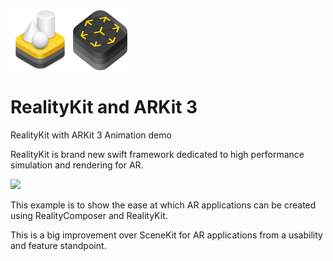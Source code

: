 <img src="./images/realitykit-arkit.png"/>
  
# RealityKit and ARKit 3
RealityKit with ARKit 3 Animation demo

RealityKit is brand new swift framework dedicated to high performance simulation and rendering for AR.

<img src="https://media.giphy.com/media/j3WLACiIKAYWAwp9RH/giphy.gif"/>

This example is to show the ease at which AR applications can be created using RealityComposer and RealityKit.  

This is a big improvement over SceneKit for AR applications from a usability and feature standpoint.
